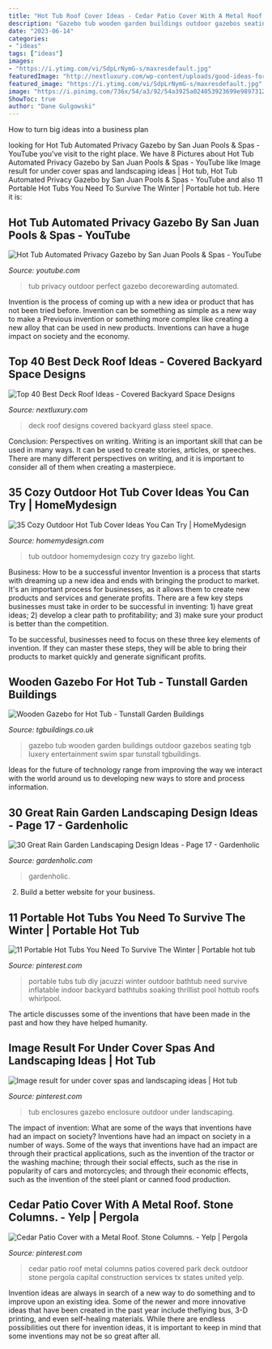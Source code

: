 ```yaml
---
title: "Hot Tub Roof Cover Ideas - Cedar Patio Cover With A Metal Roof. Stone Columns."
description: "Gazebo tub wooden garden buildings outdoor gazebos seating tgb luxery entertainment swim spar tunstall tgbuildings"
date: "2023-06-14"
categories:
- "ideas"
tags: ["ideas"]
images:
- "https://i.ytimg.com/vi/SdpLrNymG-s/maxresdefault.jpg"
featuredImage: "http://nextluxury.com/wp-content/uploads/good-ideas-for-deck-roof-glass-and-steel-windows.jpg"
featured_image: "https://i.ytimg.com/vi/SdpLrNymG-s/maxresdefault.jpg"
image: "https://i.pinimg.com/736x/54/a3/92/54a3925a024053923699e9897312ea18.jpg"
ShowToc: true
author: "Dane Gulgowski"
---
```



How to turn big ideas into a business plan
 

	

		
looking for Hot Tub Automated Privacy Gazebo by San Juan Pools &amp; Spas - YouTube you've visit to the right place. We have 8 Pictures about Hot Tub Automated Privacy Gazebo by San Juan Pools &amp; Spas - YouTube like Image result for under cover spas and landscaping ideas | Hot tub, Hot Tub Automated Privacy Gazebo by San Juan Pools &amp; Spas - YouTube and also 11 Portable Hot Tubs You Need To Survive The Winter | Portable hot tub. Here it is:
		
    
## Hot Tub Automated Privacy Gazebo By San Juan Pools &amp; Spas - YouTube

<img loading=lazy src="https://i.ytimg.com/vi/SdpLrNymG-s/maxresdefault.jpg" onerror="this.onerror=null;this.src='https://tse4.mm.bing.net/th?id=OIP.WUi3NHsHDKXZMz9gvgyo9QHaEK&amp;pid=15.1';" alt="Hot Tub Automated Privacy Gazebo by San Juan Pools &amp; Spas - YouTube">

_Source: youtube.com_

>tub privacy outdoor perfect gazebo decorewarding automated. 

	

Invention is the process of coming up with a new idea or product that has not been tried before. Invention can be something as simple as a new way to make a Previous invention or something more complex like creating a new alloy that can be used in new products. Inventions can have a huge impact on society and the economy.

    
## Top 40 Best Deck Roof Ideas - Covered Backyard Space Designs

<img loading=lazy src="http://nextluxury.com/wp-content/uploads/good-ideas-for-deck-roof-glass-and-steel-windows.jpg" onerror="this.onerror=null;this.src='https://tse1.mm.bing.net/th?id=OIP.1cH4dSlqbMocbB9QJhfCawHaFj&amp;pid=15.1';" alt="Top 40 Best Deck Roof Ideas - Covered Backyard Space Designs">

_Source: nextluxury.com_

>deck roof designs covered backyard glass steel space. 

	

Conclusion: Perspectives on writing.
Writing is an important skill that can be used in many ways. It can be used to create stories, articles, or speeches. There are many different perspectives on writing, and it is important to consider all of them when creating a masterpiece.

    
## 35 Cozy Outdoor Hot Tub Cover Ideas You Can Try | HomeMydesign

<img loading=lazy src="http://homemydesign.com/wp-content/uploads/2019/06/outdoor-hot-tub-gazebo-cover-ideas.jpg" onerror="this.onerror=null;this.src='https://tse3.mm.bing.net/th?id=OIP.wGpNw0GzeYEuWTAkAhQB-wHaJ4&amp;pid=15.1';" alt="35 Cozy Outdoor Hot Tub Cover Ideas You Can Try | HomeMydesign">

_Source: homemydesign.com_

>tub outdoor homemydesign cozy try gazebo light. 

	

Business: How to be a successful inventor
Invention is a process that starts with dreaming up a new idea and ends with bringing the product to market. It's an important process for businesses, as it allows them to create new products and services and generate profits.
There are a few key steps businesses must take in order to be successful in inventing: 1) have great ideas; 2) develop a clear path to profitability; and 3) make sure your product is better than the competition.

To be successful, businesses need to focus on these three key elements of invention. If they can master these steps, they will be able to bring their products to market quickly and generate significant profits.

    
## Wooden Gazebo For Hot Tub - Tunstall Garden Buildings

<img loading=lazy src="https://tgbuildings.co.uk/wp-content/uploads/2018/04/tunstall-garden-buildings-gazebo-8.jpg" onerror="this.onerror=null;this.src='https://tse3.mm.bing.net/th?id=OIP.SIb9RKG0pZ6Zrm3v0OgjYgHaFj&amp;pid=15.1';" alt="Wooden Gazebo for Hot Tub - Tunstall Garden Buildings">

_Source: tgbuildings.co.uk_

>gazebo tub wooden garden buildings outdoor gazebos seating tgb luxery entertainment swim spar tunstall tgbuildings. 

	

Ideas for the future of technology range from improving the way we interact with the world around us to developing new ways to store and process information.

    
## 30 Great Rain Garden Landscaping Design Ideas - Page 17 - Gardenholic

<img loading=lazy src="https://gardenholic.com/wp-content/uploads/2019/12/rain-garden-design-ideas17.jpg" onerror="this.onerror=null;this.src='https://tse2.mm.bing.net/th?id=OIP.EeSmzryh6UePLTz4a_AnCwHaLH&amp;pid=15.1';" alt="30 Great Rain Garden Landscaping Design Ideas - Page 17 - Gardenholic">

_Source: gardenholic.com_

>gardenholic. 

	

2. Build a better website for your business. 

    
## 11 Portable Hot Tubs You Need To Survive The Winter | Portable Hot Tub

<img loading=lazy src="https://i.pinimg.com/736x/54/a3/92/54a3925a024053923699e9897312ea18.jpg" onerror="this.onerror=null;this.src='https://tse1.mm.bing.net/th?id=OIP.tMc4G23V4R8n8n30mg1K7AHaHa&amp;pid=15.1';" alt="11 Portable Hot Tubs You Need To Survive The Winter | Portable hot tub">

_Source: pinterest.com_

>portable tubs tub diy jacuzzi winter outdoor bathtub need survive inflatable indoor backyard bathtubs soaking thrillist pool hottub roofs whirlpool. 

	

The article discusses some of the inventions that have been made in the past and how they have helped humanity.

    
## Image Result For Under Cover Spas And Landscaping Ideas | Hot Tub

<img loading=lazy src="https://i.pinimg.com/736x/57/3d/45/573d450f1ac553d758a275f131f05856--hot-tub-enclosures-hot-tub-enclosure-ideas.jpg" onerror="this.onerror=null;this.src='https://tse2.mm.bing.net/th?id=OIP.MJNUB3M4-VUjKCHyYQEIPwHaFi&amp;pid=15.1';" alt="Image result for under cover spas and landscaping ideas | Hot tub">

_Source: pinterest.com_

>tub enclosures gazebo enclosure outdoor under landscaping. 

	

The impact of invention: What are some of the ways that inventions have had an impact on society?
Inventions have had an impact on society in a number of ways. Some of the ways that inventions have had an impact are through their practical applications, such as the invention of the tractor or the washing machine; through their social effects, such as the rise in popularity of cars and motorcycles; and through their economic effects, such as the invention of the steel plant or canned food production.

    
## Cedar Patio Cover With A Metal Roof. Stone Columns. - Yelp | Pergola

<img loading=lazy src="https://i.pinimg.com/736x/45/c4/e9/45c4e91f960e1418189b9a30e99b3bee.jpg" onerror="this.onerror=null;this.src='https://tse2.mm.bing.net/th?id=OIP.NNU905jGE72ZIv0tIP4SJAHaEK&amp;pid=15.1';" alt="Cedar Patio Cover with a Metal Roof. Stone Columns. - Yelp | Pergola">

_Source: pinterest.com_

>cedar patio roof metal columns patios covered park deck outdoor stone pergola capital construction services tx states united yelp. 

	

Invention ideas are always in search of a new way to do something and to improve upon an existing idea. Some of the newer and more innovative ideas that have been created in the past year include theflying bus, 3-D printing, and even self-healing materials. While there are endless possibilities out there for invention ideas, it is important to keep in mind that some inventions may not be so great after all.

